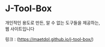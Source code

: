 # J-Tool-Box
개인적인 용도로 만든, 알 수 없는 도구들을 제공하는, <br />
웹 사이트입니다

링크 : (https://maetdol.github.io/j-tool-box/)